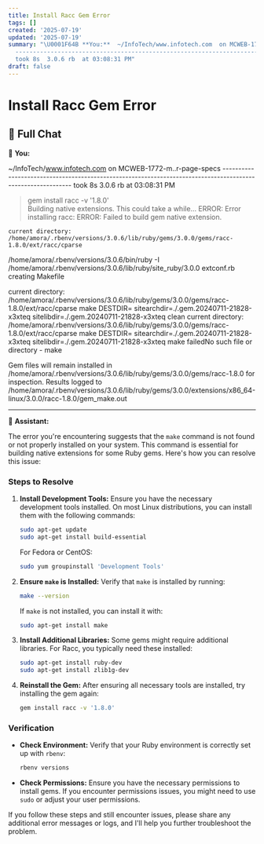 ```yaml
---
title: Install Racc Gem Error
tags: []
created: '2025-07-19'
updated: '2025-07-19'
summary: "\U0001F64B **You:**  ~/InfoTech/www.infotech.com  on MCWEB-1772-m..r-page-specs
  ------------------------------------------------------------------------------------------------------------
  took 8s  3.0.6 rb  at 03:08:31 PM"
draft: false
---
```


# Install Racc Gem Error

## 🧠 Full Chat

🙋 **You:**

~/InfoTech/www.infotech.com  on MCWEB-1772-m..r-page-specs ------------------------------------------------------------------------------------------------------------ took 8s  3.0.6 rb  at 03:08:31 PM 
> gem install racc -v '1.8.0'               
Building native extensions. This could take a while...
ERROR:  Error installing racc:
	ERROR: Failed to build gem native extension.

    current directory: /home/amora/.rbenv/versions/3.0.6/lib/ruby/gems/3.0.0/gems/racc-1.8.0/ext/racc/cparse
/home/amora/.rbenv/versions/3.0.6/bin/ruby -I /home/amora/.rbenv/versions/3.0.6/lib/ruby/site_ruby/3.0.0 extconf.rb
creating Makefile

current directory: /home/amora/.rbenv/versions/3.0.6/lib/ruby/gems/3.0.0/gems/racc-1.8.0/ext/racc/cparse
make DESTDIR\= sitearchdir\=./.gem.20240711-21828-x3xteq sitelibdir\=./.gem.20240711-21828-x3xteq clean
current directory: /home/amora/.rbenv/versions/3.0.6/lib/ruby/gems/3.0.0/gems/racc-1.8.0/ext/racc/cparse
make DESTDIR\= sitearchdir\=./.gem.20240711-21828-x3xteq sitelibdir\=./.gem.20240711-21828-x3xteq
make failedNo such file or directory - make

Gem files will remain installed in /home/amora/.rbenv/versions/3.0.6/lib/ruby/gems/3.0.0/gems/racc-1.8.0 for inspection.
Results logged to /home/amora/.rbenv/versions/3.0.6/lib/ruby/gems/3.0.0/extensions/x86_64-linux/3.0.0/racc-1.8.0/gem_make.out

---

🤖 **Assistant:**

The error you're encountering suggests that the `make` command is not found or not properly installed on your system. This command is essential for building native extensions for some Ruby gems. Here's how you can resolve this issue:

### Steps to Resolve

1. **Install Development Tools:**
   Ensure you have the necessary development tools installed. On most Linux distributions, you can install them with the following commands:

   ```sh
   sudo apt-get update
   sudo apt-get install build-essential
   ```

   For Fedora or CentOS:

   ```sh
   sudo yum groupinstall 'Development Tools'
   ```

2. **Ensure `make` is Installed:**
   Verify that `make` is installed by running:

   ```sh
   make --version
   ```

   If `make` is not installed, you can install it with:

   ```sh
   sudo apt-get install make
   ```

3. **Install Additional Libraries:**
   Some gems might require additional libraries. For Racc, you typically need these installed:

   ```sh
   sudo apt-get install ruby-dev
   sudo apt-get install zlib1g-dev
   ```

4. **Reinstall the Gem:**
   After ensuring all necessary tools are installed, try installing the gem again:

   ```sh
   gem install racc -v '1.8.0'
   ```

### Verification

- **Check Environment:** Verify that your Ruby environment is correctly set up with `rbenv`:

  ```sh
  rbenv versions
  ```

- **Check Permissions:** Ensure you have the necessary permissions to install gems. If you encounter permissions issues, you might need to use `sudo` or adjust your user permissions.

If you follow these steps and still encounter issues, please share any additional error messages or logs, and I'll help you further troubleshoot the problem.